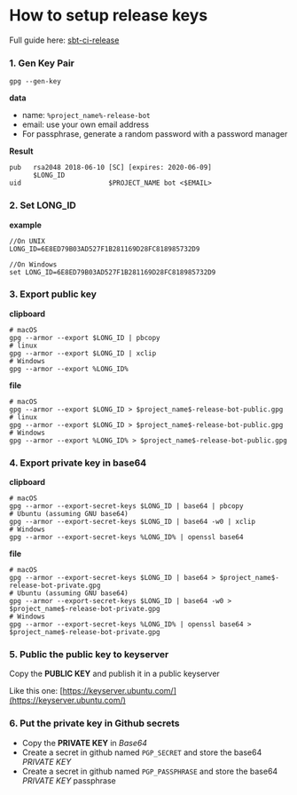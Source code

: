 # How to setup release keys
Full guide here: [sbt-ci-release](https://github.com/olafurpg/sbt-ci-release)

### 1. Gen Key Pair
```
gpg --gen-key
```
**data**
- name: `%project_name%-release-bot`
- email: use your own email address
- For passphrase, generate a random password with a password manager

**Result**
```
pub   rsa2048 2018-06-10 [SC] [expires: 2020-06-09]
      $LONG_ID
uid                      $PROJECT_NAME bot <$EMAIL>
```

### 2. Set LONG_ID

**example**
```
//On UNIX
LONG_ID=6E8ED79B03AD527F1B281169D28FC818985732D9

//On Windows
set LONG_ID=6E8ED79B03AD527F1B281169D28FC818985732D9
```

### 3. Export public key
**clipboard**
```
# macOS
gpg --armor --export $LONG_ID | pbcopy
# linux
gpg --armor --export $LONG_ID | xclip
# Windows
gpg --armor --export %LONG_ID%
```

**file**
```
# macOS
gpg --armor --export $LONG_ID > $project_name$-release-bot-public.gpg
# linux
gpg --armor --export $LONG_ID > $project_name$-release-bot-public.gpg
# Windows
gpg --armor --export %LONG_ID% > $project_name$-release-bot-public.gpg
```

### 4. Export private key in base64
**clipboard**
```
# macOS
gpg --armor --export-secret-keys $LONG_ID | base64 | pbcopy
# Ubuntu (assuming GNU base64)
gpg --armor --export-secret-keys $LONG_ID | base64 -w0 | xclip
# Windows
gpg --armor --export-secret-keys %LONG_ID% | openssl base64
```

**file**
```
# macOS
gpg --armor --export-secret-keys $LONG_ID | base64 > $project_name$-release-bot-private.gpg
# Ubuntu (assuming GNU base64)
gpg --armor --export-secret-keys $LONG_ID | base64 -w0 > $project_name$-release-bot-private.gpg
# Windows
gpg --armor --export-secret-keys %LONG_ID% | openssl base64 > $project_name$-release-bot-private.gpg
```  

### 5. Public the public key to keyserver
Copy the **PUBLIC KEY** and publish it in a public keyserver

Like this one:
[https://keyserver.ubuntu.com/](https://keyserver.ubuntu.com/)

### 6. Put the private key in Github secrets
- Copy the **PRIVATE KEY** in _Base64_
- Create a secret in github named `PGP_SECRET` and store the base64 *PRIVATE KEY*
- Create a secret in github named `PGP_PASSPHRASE` and store the base64 *PRIVATE KEY* passphrase